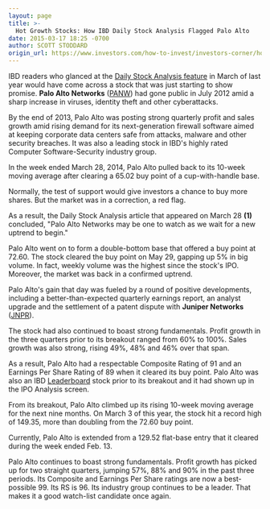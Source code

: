 ```yaml
---
layout: page
title: >-
  Hot Growth Stocks: How IBD Daily Stock Analysis Flagged Palo Alto
date: 2015-03-17 18:25 -0700
author: SCOTT STODDARD
origin_url: https://www.investors.com/how-to-invest/investors-corner/hot-growth-stocks-how-ibd-daily-stock-analysis-flagged-palo-alto/
---
```


IBD readers who glanced at the [Daily Stock Analysis feature](http://ibdtv.investors.com/?dimension=IBD%20Stock%20Analysis&nav=IBDTVISA) in March of last year would have come across a stock that was just starting to show promise. **Palo Alto Networks** ([PANW](https://research.investors.com/quote.aspx?symbol=PANW)) had gone public in July 2012 amid a sharp increase in viruses, identity theft and other cyberattacks.

By the end of 2013, Palo Alto was posting strong quarterly profit and sales growth amid rising demand for its next-generation firewall software aimed at keeping corporate data centers safe from attacks, malware and other security breaches. It was also a leading stock in IBD's highly rated Computer Software-Security industry group.

In the week ended March 28, 2014, Palo Alto pulled back to its 10-week moving average after clearing a 65.02 buy point of a cup-with-handle base.

Normally, the test of support would give investors a chance to buy more shares. But the market was in a correction, a red flag.

As a result, the Daily Stock Analysis article that appeared on March 28 **(1)** concluded, "Palo Alto Networks may be one to watch as we wait for a new uptrend to begin."

Palo Alto went on to form a double-bottom base that offered a buy point at 72.60. The stock cleared the buy point on May 29, gapping up 5% in big volume. In fact, weekly volume was the highest since the stock's IPO. Moreover, the market was back in a confirmed uptrend.

Palo Alto's gain that day was fueled by a round of positive developments, including a better-than-expected quarterly earnings report, an analyst upgrade and the settlement of a patent dispute with **Juniper Networks** ([JNPR](https://research.investors.com/quote.aspx?symbol=JNPR)).

The stock had also continued to boast strong fundamentals. Profit growth in the three quarters prior to its breakout ranged from 60% to 100%. Sales growth was also strong, rising 49%, 48% and 46% over that span.

As a result, Palo Alto had a respectable Composite Rating of 91 and an Earnings Per Share Rating of 89 when it cleared its buy point. Palo Alto was also an IBD [Leaderboard](http://leaderboard.investors.com/leaderboard/leaders/default.aspx) stock prior to its breakout and it had shown up in the IPO Analysis screen.

From its breakout, Palo Alto climbed up its rising 10-week moving average for the next nine months. On March 3 of this year, the stock hit a record high of 149.35, more than doubling from the 72.60 buy point.

Currently, Palo Alto is extended from a 129.52 flat-base entry that it cleared during the week ended Feb. 13.

Palo Alto continues to boast strong fundamentals. Profit growth has picked up for two straight quarters, jumping 57%, 88% and 90% in the past three periods. Its Composite and Earnings Per Share ratings are now a best-possible 99. Its RS is 96. Its industry group continues to be a leader. That makes it a good watch-list candidate once again.

